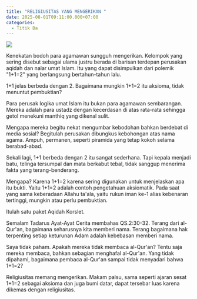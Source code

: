 ```yaml
---
title: "RELIGIUSITAS YANG MENGERIKAN "
date: 2025-08-01T09:11:00.000+07:00
categories:
  - Titik Ba
---
```



![](/images/uploads/526986128_10236319144626411_1623798318095599453_n.jpg)

Kenekatan bodoh para agamawan sungguh mengerikan. Kelompok yang sering disebut sebagai ulama justru berada di barisan terdepan perusakan aqidah dan nalar umat Islam. Itu yang dapat disimpulkan dari polemik "1+1=2" yang berlangsung bertahun-tahun lalu.



1+1 jelas berbeda dengan 2. Bagaimana mungkin 1+1=2 itu aksioma, tidak menuntut pembuktian?



Para perusak logika umat Islam itu bukan para agamawan sembarangan. Mereka adalah para ustadz dengan kecerdasan di atas rata-rata sehingga getol menekuni manthiq yang dikenal sulit. 



Mengapa mereka begitu nekat mengumbar kebodohan bahkan berdebat di media sosial? Begitulah perusakan dibungkus kebohongan atas nama agama. Ampuh, permanen, seperti  piramida yang tetap kokoh selama berabad-abad.



Sekali lagi, 1+1 berbeda dengan 2 itu sangat sederhana. Tapi kepala menjadi batu, telinga tersumpal dan mata berkabut tebal, tidak sanggup menerima fakta yang terang-benderang. 



Mengapa? Karena 1+1=2 karena sering digunakan untuk menjelaskan apa itu bukti. Yaitu 1+1=2 adalah contoh pengetahuan aksiomatik. Pada saat yang sama keberadaan Allahu ta'ala, yaitu rukun iman ke-1 alias kebenaran tertinggi, mungkin atau perlu pembuktian.



Itulah satu paket Aqidah Korslet.



Semalam Tadarus Ayat-Ayat Cerita membahas QS.2:30-32. Terang dari al-Qur'an, bagaimana seharusnya kita memberi nama. Terang bagaimana hak terpenting setiap keturunan Adam adalah kebebasan memberi nama.



Saya tidak paham. Apakah mereka tidak membaca al-Qur'an? Tentu saja mereka membaca, bahkan sebagian menghafal al-Qur'an. Yang tidak dipahami, bagaimana pembaca al-Qur'an sampai tidak menyadari bahwa 1+1=2?



Religiusitas memang mengerikan. Makam palsu, sama seperti ajaran sesat 1+1=2 sebagai aksioma dan juga bumi datar, dapat tersebar luas karena dikemas dengan religiusitas.
